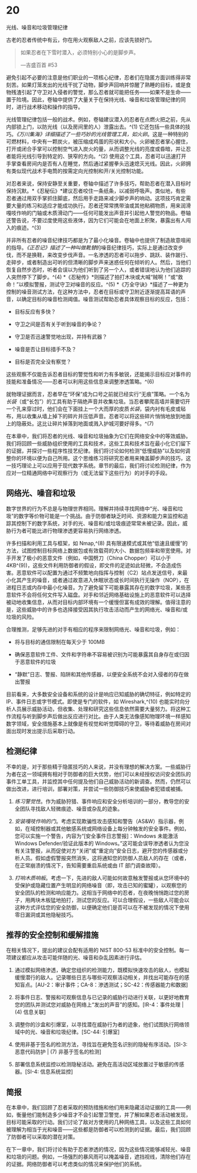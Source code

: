 # 20

光线、噪音和垃圾管理纪律

古老的忍者传统中有云，你在用火观察敌人之前，应该先锁好门。

> 如果忍者在下雪时潜入，必须特别小心的是脚步声。
> 
> —吉盛百首 #53

避免引起不必要的注意是他们职业的一项核心纪律，忍者们在隐匿方面训练得非常刻苦。如果灯笼发出的光线干扰了动物，脚步声回响并惊醒了熟睡的目标，或是食物残渣引起了守卫对入侵者的警觉，那么忍者就可能把任务——如果不是生命——置于险境。因此，卷轴中提供了大量关于在保持光线、噪音和垃圾管理纪律的同时，进行战术移动和操作的指导。

光线管理纪律包括一般的战术。例如，卷轴建议潜入的忍者在点燃火把之前，先从内部锁上门，以防光线（以及房间里的人）泄露出去。^(1) 它还包括一些具体的技巧。*《万川集海》*详细描述了一些巧妙的光线管理工具，如*火卵*。这是一种特别的可燃材料，中央有一颗炭火，被压缩成鸡蛋的形状和大小。火卵被忍者掌心握住，打开或闭合手掌可以控制空气进入炭火的量，从而调整光线的亮度或昏暗，并让忍者能将光线引导到特定的、狭窄的方向。^(2) 使用这个工具，忍者可以迅速打开手掌查看房间内是否有人在睡觉，然后通过紧握拳头迅速熄灭光线。因此，火卵拥有类似现代战术手电筒的按需定向光控制和开/关光控制功能。

对忍者来说，保持安静至关重要，卷轴中描述了许多技巧，帮助忍者在潜入目标时保持沉默。*《忍秘伝》*建议忍者咬住一条纸条，以减弱呼吸声。类似地，有些忍者通过用双手掌抓住脚底，然后用手走路来减少脚步声的响动。这项技巧肯定需要大量的练习和适应才能成功执行。忍者还常常携带油或其他粘稠物质，用来润滑嘎吱作响的门轴或木质滑动门——任何可能发出声音并引起他人警觉的物品。卷轴还警告说，不要过度使用这些液体，因为它们可能会在地面上积聚，暴露出有人闯入的痕迹。^(3)

并非所有忍者的噪音纪律技巧都是为了最小化噪音。卷轴中也提供了制造故意喧闹的指导。*《正忍记》*描述了一种叫做*靴替*的噪音纪律技巧，实际上是通过改变步伐，而不是换鞋，来改变步伐声音。一名渗透的忍者可以拖步、跳跃、装作跛行、走碎步，或者制造出可听的但清晰的脚步声来迷惑任何在倾听的人。然后，当他们恢复自然步态时，听者会误以为他们听到了另一个人，或者错误地认为他们追踪的人突然停下了脚步。^(4) *《忍秘传》*则描述了拍打木块或大喊“贼啊！”或“救命！”以模拟警报，测试守卫对噪音的反应。^(5) *《万全守诀》*描述了一种更为控制的噪音测试方法，在这种方法中，忍者在目标或守卫附近逐渐提高耳语的声音，以确定目标的噪音检测阈值。噪音测试帮助忍者具体观察目标的反应，包括：

+   目标反应有多快？

+   守卫之间是否有关于听到噪音的争论？

+   守卫是否迅速警觉地出现，并持有武器？

+   噪音是否让目标措手不及？

+   目标是否完全没有察觉？

这些观察不仅能告诉忍者目标的警觉性和听力有多敏锐，还能揭示目标应对事件的技能和准备情况——忍者可以利用这些信息来调整渗透策略。^(6)

就物理证据而言，忍者早在“环保”成为口号之前就已经实行“无痕”策略。一个名为*长袋*（或“长包”）的工具有助于隔绝声音并收集垃圾。当忍者攀爬高墙并需要切开一个孔来穿过时，他们会在下面挂上一个大而厚的皮质*长袋*，袋内衬有毛皮或毡布，用以收集从墙上掉下的碎片并压低声音。忍者可以将这些碎片悄悄地放到地面上的隐蔽处。这比让碎片掉落到地面或溅入护城河要好得多。^(7)

在本章中，我们将忍者的光线、噪音和垃圾抽象为它们在网络安全中的等效威胁。我们将回顾一些威胁组织使用的工具和技术，这些工具和技术旨在最小化它们留下的证据，并探讨一些程序性技艺纪律。我们将讨论如何检测“低慢威胁”以及如何调整你的环境以便为自己所用。这个思维练习将研究忍者用来掩盖脚步声的技巧，这一技巧理论上可以应用于现代数字系统。章节的最后，我们将讨论检测纪律，作为应对一位精通网络中可观察行为（或无法留下这些行为）的对手的手段。

## 网络光、噪音和垃圾

数字世界的行为不总是与物理世界相同。理解并持续寻找网络中“光、噪音和垃圾”的数字等价物可能是一个挑战。由于防御者缺乏时间、资源和能力来监控和追踪其控制下的数字系统，对手的光、噪音和/或垃圾痕迹常常未被记录。因此，威胁行为者可能比进行物理渗透更容易执行网络渗透。

许多扫描和利用工具与框架，如 Nmap,^(8) 具有限速模式或其他“低速且缓慢”的方法，试图控制目标网络上数据包或有效载荷的大小、数据包频率和带宽使用。对手开发了极小的恶意文件（例如，中国劈刀（China Chopper）可以小于 4KB^(9))，这些文件利用防御者的假设，即文件的足迹如此轻微，不会造成伤害。恶意软件可以配置为通过不频繁地向指挥与控制（C2）站点发送信号，来最小化其产生的噪音，或者通过故意进入休眠状态或长时间执行无操作（NOP），在进程日志或内存中最小化噪音。为了避免留下可能暴露其存在的数字垃圾，某些恶意软件不会将任何文件写入磁盘。对手和邻近网络基础设施上的恶意软件可以选择被动地收集信息，从而对目标内部环境有一个缓慢但富有成效的理解。值得注意的是，这些威胁中的许多也选择接受因其执行攻击活动而产生的网络光、噪音和/或垃圾的风险。

合理推测，足够先进的对手有相应的程序来限制网络光、噪音和垃圾，例如：

+   将与目标的通信限制在每天少于 100MB

+   确保恶意软件工件、文件和字符串不容易被识别为可能暴露其自身存在或归因于恶意软件的垃圾

+   “静默”日志、警报、陷阱和其他传感器，以便安全系统不会对入侵者的存在做出警报

目前看来，大多数安全设备和系统的设计是响应已知威胁的确切特征，例如特定的 IP、事件日志或字节模式。即使是专门的软件，如 Wireshark,^(10) 也能实时向分析人员展示威胁活动，但收集、处理和研究这些信息依然需要大量努力。将这种工作流程与听到脚步声后做出反应进行对比。由于人类无法像感知物理环境一样感知数字领域，安全措施基本上就像是有视觉和听觉障碍的守卫，等待着威胁在房间对面出现时发出提示后采取行动。

## 检测纪律

不幸的是，对于那些精于隐匿技巧的人来说，并没有理想的解决方案。一些威胁行为者在这一领域拥有相对于防御者的巨大优势，他们可以未经授权访问安全团队的事件工单工具，并监控其中任何提及他们自己威胁活动的新调查。然而，仍然可以做出改进，进行培训，部署对策，并尝试一些防御技巧来使威胁者犯错或被捕。

1.  *练习警觉性*。作为威胁狩猎、事件响应和安全分析培训的一部分，教导您的安全团队寻找敌人轻微痕迹、噪音或杂乱的迹象。

1.  *安装嘎吱作响的门*。考虑实现欺骗性攻击感知和警告（AS&W）指示器，例如，在域控制器或其他敏感系统或网络设备上每分钟触发的安全事件。例如，您可以实施一个警告，内容为“[安全事件日志警报]：Windows 未能激活 Windows Defender/验证此版本的 Windows。”这可能会误导渗透者认为您没有关注警报，从而促使对方“关闭”或“重定向”安全日志，避开您的传感器或分析人员。假如虚假警报突然消失，这将通知您的防御人员敌人的存在（或者，在正常崩溃的情况下，告知需要重启系统或由 IT 部门调查故障）。

1.  *打响木质响板*。考虑一下，先进的敌人可能如何故意触发警报或从您环境中的受保护或隐藏位置产生明显的网络噪音（即，攻击已知的蜜罐），以观察您的安全团队的检测和响应能力。这相当于网络中的忍者，在夜晚悄悄跑过您的房子，用两块木板猛地拍打，测试您的反应。可以合理假设，一些敌人可能会以这种方式评估您的安全防御，以便确定他们是否可以在不被发现的情况下使用零日漏洞或其他隐秘技巧。

## 推荐的安全控制和缓解措施

在相关情况下，提出的建议会配有适用的 NIST 800-53 标准中的安全控制。每一项建议都应从攻击可能伴随的光、噪音和杂乱因素进行评估。

1.  通过模拟网络渗透，确定您组织的检测能力，既模拟快速攻击的敌人，也模拟缓慢潜行的敌人。记录哪些日志与哪些可观察活动相关，并找出可能存在的感知盲点。[AU-2：审计事件；CA-8：渗透测试；SC-42：传感器能力和数据]

1.  将事件日志、警报和可观察信息与已记录的威胁行动进行关联，以更好地教育您的团队并测试您对威胁在网络上“发出的声音”的感知。[IR-4：事件处理 | (4) 信息关联]

1.  调整你的沙盒和引爆室，以寻找潜在威胁行为者的迹象，他们试图执行网络领域中的光、噪音和垃圾纪律。[SC-44: 引爆室]

1.  使用非基于签名的检测方法，寻找旨在避免签名识别的隐秘有序活动。[SI-3: 恶意代码防护 | (7) 非基于签名的检测]

1.  部署信息系统监控以检测隐秘活动。避免在高活动区域放置过于敏感的传感器。[SI-4: 信息系统监控]

## 简报

在本章中，我们回顾了忍者采取的预防措施和他们用来隐藏活动证据的工具——例如，衡量他们能制造多少噪音才不会引起警卫警觉，并了解如果忍者活动被发现，目标可能采取的行动。我们讨论了敌对方使用的几种网络工具，以及这些工具如何被理解为相当于光和噪音——这些都是防御者可以检测到的证据。最后，我们回顾了防御者可以采取的潜在对策。

在下一章中，我们将讨论有助于忍者渗透的情况，因为这些情况能够减轻光、噪音和垃圾的问题。例如，一场强烈的暴风雨可以掩盖噪音，遮挡视线，清除他们存在的证据。网络防御者可以考虑类似的情况来保护他们的系统。
